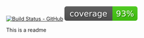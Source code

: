[![Build Status - GitHub](https://github.com/skieninger/Stochastic_Dynamics/workflows/Pytest/badge.svg)](https://github.com/skieninger/Stochastic_Dynamics/workflows/Pytest/badge.svg?query=workflow%3Apytesting)
[![Code Coverage](https://raw.githubusercontent.com/skieninger/Stochastic_Dynamics/master/Tests/coverage_badge.svg)](https://github.com/skieninger/Stochastic_Dynamics)

This is a readme